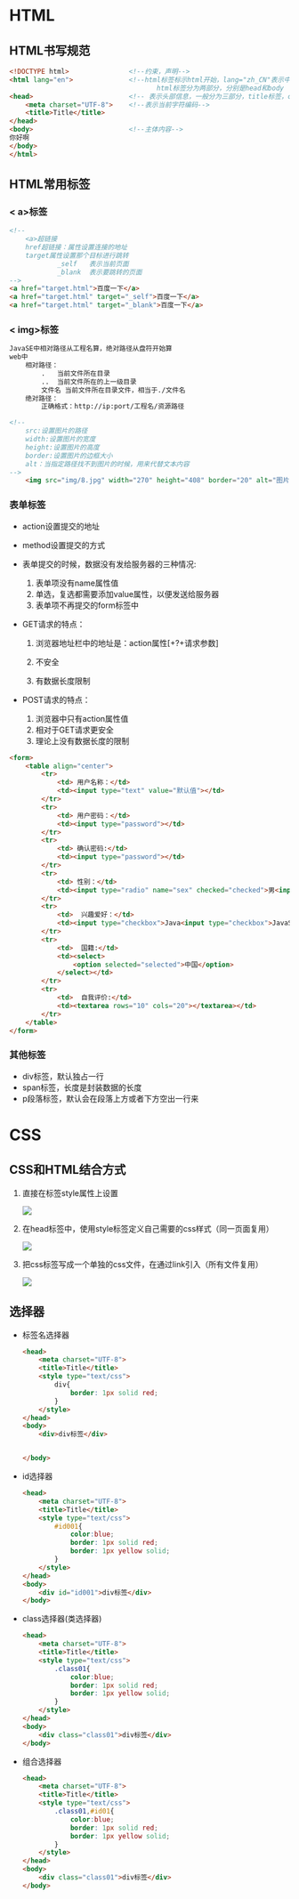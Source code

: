 # HTML

## HTML书写规范

```html
<!DOCTYPE html>               <!--约束，声明-->          
<html lang="en">              <!--html标签标示html开始，lang="zh_CN"表示中文，
                                     html标签分为两部分，分别是head和body  -->
<head>                        <!-- 表示头部信息，一般分为三部分，title标签，css样式，js代码-->
    <meta charset="UTF-8">    <!--表示当前字符编码-->
    <title>Title</title>
</head>
<body>                        <!--主体内容-->
你好啊
</body>
</html>
```

## HTML常用标签

### < a>标签

```html
<!--
    <a>超链接
    href超链接：属性设置连接的地址
    target属性设置那个目标进行跳转
            _self   表示当前页面
            _blank  表示要跳转的页面
-->
<a href="target.html">百度一下</a>
<a href="target.html" target="_self">百度一下</a>
<a href="target.html" target="_blank">百度一下</a>
```

### < img>标签

```html
JavaSE中相对路径从工程名算，绝对路径从盘符开始算
web中
	相对路径：
		.	当前文件所在目录
        ..  当前文件所在的上一级目录
        文件名 当前文件所在目录文件，相当于./文件名
	绝对路径：
		正确格式：http://ip:port/工程名/资源路径

<!--
    src:设置图片的路径
    width:设置图片的宽度
    height:设置图片的高度
    border:设置图片的边框大小
    alt：当指定路径找不到图片的时候，用来代替文本内容
-->
    <img src="img/8.jpg" width="270" height="408" border="20" alt="图片没了！"/>
```

### 表单标签

- action设置提交的地址
- method设置提交的方式
- 表单提交的时候，数据没有发给服务器的三种情况:
  1. 表单项没有name属性值
  2. 单选，复选都需要添加value属性，以便发送给服务器
  3. 表单项不再提交的form标签中
- GET请求的特点：

  1. 浏览器地址栏中的地址是：action属性[+?+请求参数]

  2. 不安全

  3. 有数据长度限制
- POST请求的特点：
  1. 浏览器中只有action属性值
  2. 相对于GET请求更安全
  3. 理论上没有数据长度的限制

```html
<form>
    <table align="center">
        <tr>
            <td> 用户名称：</td>
            <td><input type="text" value="默认值"></td>
        </tr>
        <tr>
            <td> 用户密码：</td>
            <td><input type="password"></td>
        </tr>
        <tr>
            <td> 确认密码:</td>
            <td><input type="password"></td>
        </tr>
        <tr>
            <td> 性别：</td>
            <td><input type="radio" name="sex" checked="checked">男<input type="radio" name="sex">女</td>
        </tr>
        <tr>
            <td>  兴趣爱好：</td>
            <td><input type="checkbox">Java<input type="checkbox">JavaScript<input type="checkbox">C++</td>
        </tr>
        <tr>
            <td>  国籍:</td>
            <td><select>
                <option selected="selected">中国</option>
            </select></td>
        </tr>
        <tr>
            <td>  自我评价:</td>
            <td><textarea rows="10" cols="20"></textarea></td>
        </tr>
    </table>
</form>
```

### 其他标签

- div标签，默认独占一行
- span标签，长度是封装数据的长度
- p段落标签，默认会在段落上方或者下方空出一行来

# CSS

## CSS和HTML结合方式

1. 直接在标签style属性上设置

   ![](resource\html1.png)

2. 在head标签中，使用style标签定义自己需要的css样式（同一页面复用）

   ![](resource\html2.png)

3. 把css标签写成一个单独的css文件，在通过link引入（所有文件复用）

   ![](resource\html3.png)

## 选择器

- 标签名选择器

  ```html
  <head>
      <meta charset="UTF-8">
      <title>Title</title>
      <style type="text/css">
          div{
              border: 1px solid red;
          }
      </style>
  </head>
  <body>
      <div>div标签</div>
  
  
  </body>
  ```

- id选择器

  ```html
  <head>
      <meta charset="UTF-8">
      <title>Title</title>
      <style type="text/css">
          #id001{
              color:blue;
              border: 1px solid red;
              border: 1px yellow solid;
          }
      </style>
  </head>
  <body>
      <div id="id001">div标签</div>
  </body>
  ```

- class选择器(类选择器)

  ```html
  <head>
      <meta charset="UTF-8">
      <title>Title</title>
      <style type="text/css">
          .class01{
              color:blue;
              border: 1px solid red;
              border: 1px yellow solid;
          }
      </style>
  </head>
  <body>
      <div class="class01">div标签</div>
  </body>
  ```

- 组合选择器

  ```html
  <head>
      <meta charset="UTF-8">
      <title>Title</title>
      <style type="text/css">
          .class01,#id01{
              color:blue;
              border: 1px solid red;
              border: 1px yellow solid;
          }
      </style>
  </head>
  <body>
      <div class="class01">div标签</div>
  </body>
  ```

  
